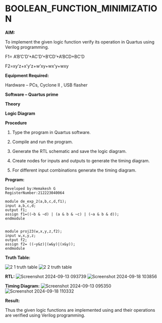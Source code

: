 # BOOLEAN_FUNCTION_MINIMIZATION

**AIM:**

To implement the given logic function verify its operation in Quartus using Verilog programming.

F1= A’B’C’D’+AC’D’+B’CD’+A’BCD+BC’D 

F2=xy’z+x’y’z+w’xy+wx’y+wxy

**Equipment Required:**

Hardware – PCs, Cyclone II , USB flasher

**Software – Quartus prime**

**Theory**

**Logic Diagram**

**Procedure**

1.	Type the program in Quartus software.

2.	Compile and run the program.

3.	Generate the RTL schematic and save the logic diagram.

4.	Create nodes for inputs and outputs to generate the timing diagram.

5.	For different input combinations generate the timing diagram.


**Program:**
```
Developed by:Hemakesh G 
RegisterNumber:212223040064
```
```
module de_exp_2(a,b,c,d,f1);
input a,b,c,d;
output f1;
assign f1=((~b & ~d) | (a & b & ~c) | (~a & b & d));
endmodule


module proj23(w,x,y,z,f2);
input w,x,y,z;
output f2;
assign f2= ((~y&z)|(w&y)|(x&y));
endmodule
```

**Truth Table:**

![2 1 truth table](https://github.com/user-attachments/assets/6a3f7a61-4175-4183-bb22-e91ce1e5bfea)
![2 2 truth table](https://github.com/user-attachments/assets/a94b9962-e99c-4028-a265-5c906cca8121)


**RTL:**
![Screenshot 2024-09-13 093739](https://github.com/user-attachments/assets/14fd6235-76f8-4953-b16d-cb6df525c75e)
![Screenshot 2024-09-18 103856](https://github.com/user-attachments/assets/f615456c-3bf8-4097-b535-73a881238b97)


**Timing Diagram:**
![Screenshot 2024-09-13 095350](https://github.com/user-attachments/assets/1b416323-e578-499c-9147-a1f2514fbbcb)
![Screenshot 2024-09-18 110332](https://github.com/user-attachments/assets/6035bc00-a957-4f97-9ae5-da1ebf80a64e)


**Result:**

Thus the given logic functions are implemented using and their operations are verified using Verilog programming.

